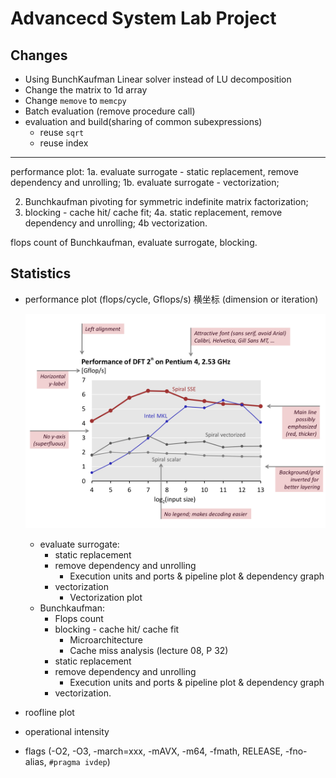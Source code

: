 # Advancecd System Lab Project

## Changes

* Using BunchKaufman Linear solver instead of LU decomposition
* Change the matrix to 1d array
* Change `memove` to `memcpy`
* Batch evaluation (remove procedure call)
* evaluation and build(sharing of common subexpressions)
  * reuse `sqrt`
  * reuse index    

---------------

performance plot:
1a. evaluate surrogate - static replacement, remove dependency and unrolling;
1b. evaluate surrogate - vectorization; 

2. Bunchkaufman pivoting for symmetric indefinite matrix factorization; 
3. blocking - cache hit/ cache fit; 
   4a. static replacement, remove dependency and unrolling; 
   4b vectorization.

flops count of Bunchkaufman, evaluate surrogate, blocking. 

## Statistics

* performance plot (flops/cycle, Gflops/s) 横坐标 (dimension or iteration)

  ![IMG_52AF37E10D45-1](assets/IMG_52AF37E10D45-1.jpeg)

  * evaluate surrogate:
    * static replacement
    * remove dependency and unrolling
      * Execution units and ports & pipeline plot & dependency graph
    * vectorization
      * Vectorization plot
  * Bunchkaufman:
    * Flops count
    * blocking - cache hit/ cache fit
      * Microarchitecture
      * Cache miss analysis (lecture 08, P 32)
    * static replacement
    * remove dependency and unrolling
      * Execution units and ports & pipeline plot & dependency graph
    * vectorization.

* roofline plot

* operational intensity

* flags (-O2, -O3, -march=xxx, -mAVX, -m64, -fmath, RELEASE, -fno-alias, `#pragma ivdep`)

